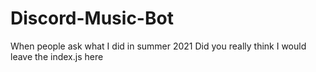 # Discord-Music-Bot
When people ask what I did in summer 2021
Did you really think I would leave the index.js here
